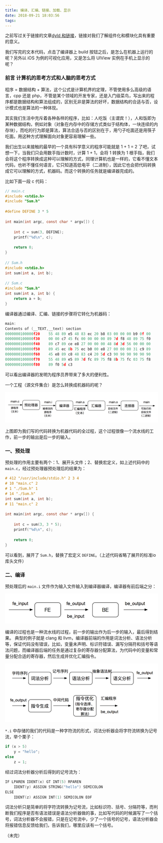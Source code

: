 ```yaml
---
title: 编译、汇编、链接、加载、显示
date: 2018-09-21 18:03:56
tags: 
---
```


之前写过关于链接的文章[dyld 和链接](https://zhangxiaom.github.io/2018/07/01/dyld-%E5%92%8C%E9%93%BE%E6%8E%A5/)，链接对我们了解组件化和模块化具有重要的意义。

我们写完的文本代码，点击了编译器上 build 按钮之后，是怎么在机器上运行的呢？另外以 iOS 为例的可视化应用，又是怎么将 UIView 实例在手机上显示的呢？

### 前言  计算机的思考方式和人脑的思考方式

程序 = 数据结构 + 算法，这个公式是计算机界的定理，不管使用多么高级的语言，cpp 还是 php，不管是某个领域的开发专家，还是入门级菜鸟，写出来的程序都是数据结构和算法组成的，区别无非是算法的好坏，数据结构的合适与否，设计模式也是算法的一种体现。

其实我们生活中充斥着各种各样的程序，比如：人吃饭（主谓宾！），人和饭即为某种数据结构，例如对象（对象在内存中的存储方式类似于结构体，一块连续的内存块），而吃的行为即是算法，算法合适与否的区别在于，用勺子吃面还是用筷子吃面。用这种方式理解面向对象更容易理解一些。

我们出生以来接触的最早的一个具有科学意义的程序可能就是 1 + 1 = 2 了吧，试想一下，当我们只会用数手指计数时，计算 1 + 1，会将 1 转换为 1 根手指，我们会将这个程序转换成这种可以理解的方式，同理计算机也是一样的，它看不懂文本代码，也听不懂任何语言，它只知道高低电平（二进制），因此它也会把代码转换成它可以理解的方式，机器码。而这个转换的任务就是编译器完成的。

比如下面一段 c 代码：

```c
// main.c
#include <stdio.h>
#include "Sum.h"

#define DEFINE 3 * 5

int main(int argc, const char * argv[]) {

    int c = sum(3, DEFINE);
    printf("%d\n", c);
    
    return 0;
}

// Sum.h
#include <stdio.h>
int sum(int a, int b);

// Sum.c
#include "Sum.h"
int sum(int a, int b) {
    return a + b;
}
```

编译器通过编译、汇编、链接的步骤将它转化为机器码：

```c
main:
Contents of (__TEXT,__text) section
0000000100000f20	55 48 89 e5 48 83 ec 20 b8 03 00 00 00 b9 0f 00 
0000000100000f30	00 00 c7 45 fc 00 00 00 00 89 7d f8 48 89 75 f0 
0000000100000f40	89 c7 89 ce e8 27 00 00 00 48 8d 3d 56 00 00 00 
0000000100000f50	89 45 ec 8b 75 ec b0 00 e8 27 00 00 00 31 c9 89 
0000000100000f60	45 e8 89 c8 48 83 c4 20 5d c3 90 90 90 90 90 90 
0000000100000f70	55 48 89 e5 89 7d fc 89 75 f8 8b 75 fc 03 75 f8 
0000000100000f80	89 f0 5d c3 
```

可以看出编译器的发明为程序员界带来了多大的便利性。

一个工程（源文件集合）是怎么转换成机器码的呢？

![](编译、汇编、链接、加载、显示/whole-progress.png)

上图即为我们写的代码转换为机器代码的全过程，这个过程很像一个流水线的工作，前一步的输出是后一步的输入。

### 一、预处理

预处理的作用主要有两个：1、展开头文件；2、替换宏定义，如上述代码中的 `main.c`，经过预处理器预处理后的结果为：

```c
# 412 "/usr/include/stdio.h" 2 3 4
# 10 "main.c" 2
# 1 "./Sum.h" 1
# 14 "./Sum.h"
int sum(int a, int b);
# 11 "main.c" 2

int main(int argc, const char * argv[]) {

    int c = sum(3, 3 * 5);
    printf("%d\n", c);

    return 0;
}
```

可以看到，展开了 `Sum.h`，替换了宏定义 `DEFINE`。（上述代码省略了展开的标准io库头文件）

### 二、编译

预处理后的 `main.i` 文件作为输入文件输入到编译器编译，编译器有前后端之分：

![](编译、汇编、链接、加载、显示/fe-be.png)

编译的过程也是一种流水线的过程，前一步的输出作为后一步的输入，最后得到结果。
典型的例子就是 clang 和 llvm，编译器前端的作用是词法分析、语法分析等，保证代码没有错误，比如，变量未声明、标识符错误、漏写分隔符和括号等语法问题，而编译器后端的任务是通过复杂的寄存器分配算法，为代码中的变量和常量分配合适的寄存器，然后生成并优化汇编指令。

![](编译、汇编、链接、加载、显示/complier.png)

`*.i` 中存储的我们的代码是一种字符流的形式，词法分析器会将字符流转换为记号流，举个栗子：

```c
if (x > 5)
    y = "hello";
else 
    z = 1;
```

经过词法分析器分析后得到的记号流为：

```c
IF LPAREN IDENT(x) GT INT(5) RPAREN
	IDENT(y) ASSIGN STRING("hello") SEMICOLON
ELSE
	IDENT(z) ASSIGN INT(1) SEMICOLON EOF 
```

词法分析只是简单的将字符流转换为记号流，比如标识符、括号、分隔符等，而判断我们程序是否有语法错误是语法分析器做的事，比如写代码的时候漏写了一个括号，词法分析器不会报错，只是在记号流中，少了一个括号的记号，语法分析器会将报错信息反馈给我们，告诉我们，哪里应该有一个括号。

（未完）